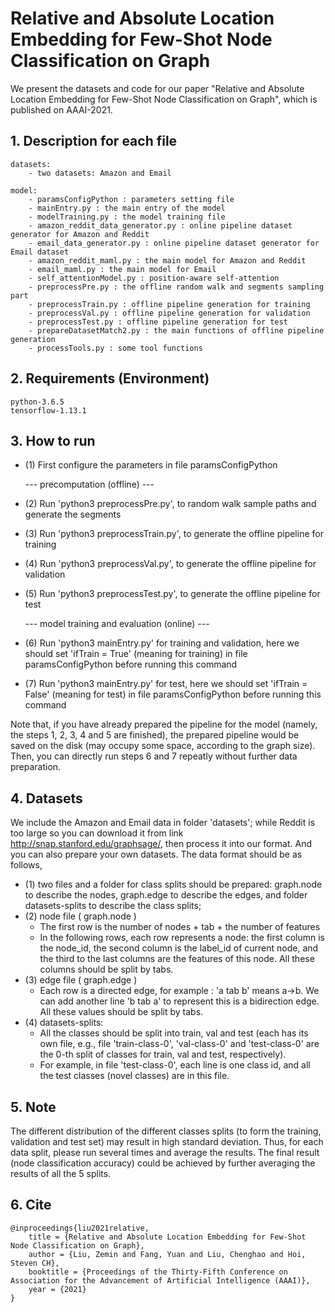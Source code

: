 
# Relative and Absolute Location Embedding for Few-Shot Node Classification on Graph

We present the datasets and code for our paper "Relative and Absolute Location Embedding for Few-Shot Node Classification on Graph", which is published on AAAI-2021.


## 1. Description for each file
		
	datasets:
		- two datasets: Amazon and Email

	model:
		- paramsConfigPython : parameters setting file
		- mainEntry.py : the main entry of the model
		- modelTraining.py : the model training file 
		- amazon_reddit_data_generator.py : online pipeline dataset generator for Amazon and Reddit
		- email_data_generator.py : online pipeline dataset generator for Email dataset
		- amazon_reddit_maml.py : the main model for Amazon and Reddit
		- email_maml.py : the main model for Email
		- self_attentionModel.py : position-aware self-attention
		- preprocessPre.py : the offline random walk and segments sampling part
		- preprocessTrain.py : offline pipeline generation for training
		- preprocessVal.py : offline pipeline generation for validation
		- preprocessTest.py : offline pipeline generation for test
		- prepareDatasetMatch2.py : the main functions of offline pipeline generation
		- processTools.py : some tool functions
		
		
## 2. Requirements (Environment)
	python-3.6.5
	tensorflow-1.13.1


## 3. How to run
- (1) First configure the parameters in file paramsConfigPython
	
	--- precomputation (offline) ---
- (2) Run 'python3 preprocessPre.py', to random walk sample paths and generate the segments
- (3) Run 'python3 preprocessTrain.py', to generate the offline pipeline for training
- (4) Run 'python3 preprocessVal.py', to generate the offline pipeline for validation
- (5) Run 'python3 preprocessTest.py', to generate the offline pipeline for test
	
	--- model training and evaluation (online) ---
- (6) Run 'python3 mainEntry.py' for training and validation, here we should set 'ifTrain = True' (meaning for training) in file paramsConfigPython before running this command
- (7) Run 'python3 mainEntry.py' for test, here we should set 'ifTrain = False' (meaning for test) in file paramsConfigPython before running this command

Note that, if you have already prepared the pipeline for the model (namely, the steps 1, 2, 3, 4 and 5 are finished), the prepared pipeline would be saved on the disk (may occupy some space, according to the graph size). Then, you can directly run steps 6 and 7 repeatly without further data preparation.
	

## 4. Datasets

We include the Amazon and Email data in folder 'datasets'; while Reddit is too large so you can download it from link http://snap.stanford.edu/graphsage/, then process it into our format.
And you can also prepare your own datasets. The data format should be as follows,
- (1) two files and a folder for class splits should be prepared: graph.node to describe the nodes, graph.edge to describe the edges, and folder datasets-splits to describe the class splits;
- (2) node file ( graph.node )
	- The first row is the number of nodes + tab + the number of features
	- In the following rows, each row represents a node: the first column is the node_id, the second column is the label_id of current node, and the third to the last columns are the features of this node. All these columns should be split by tabs.
- (3) edge file ( graph.edge )
	- Each row is a directed edge, for example : 'a tab b' means a->b. We can add another line 'b tab a' to represent this is a bidirection edge. All these values should be split by tabs.
- (4) datasets-splits:
	- All the classes should be split into train, val and test (each has its own file, e.g., file 'train-class-0', 'val-class-0' and 'test-class-0' are the 0-th split of classes for train, val and test, respectively). 
	- For example, in file 'test-class-0', each line is one class id, and all the test classes (novel classes) are in this file.

## 5. Note
The different distribution of the different classes splits (to form the training, validation and test set) may result in high standard deviation. Thus, for each data split, please run several times and average the results. The final result (node classification accuracy) could be achieved by further averaging the results of all the 5 splits.


## 6. Cite
	@inproceedings{liu2021relative,
		title = {Relative and Absolute Location Embedding for Few-Shot Node Classification on Graph},
		author = {Liu, Zemin and Fang, Yuan and Liu, Chenghao and Hoi, Steven CH},
		booktitle = {Proceedings of the Thirty-Fifth Conference on Association for the Advancement of Artificial Intelligence (AAAI)},
		year = {2021}
	}
